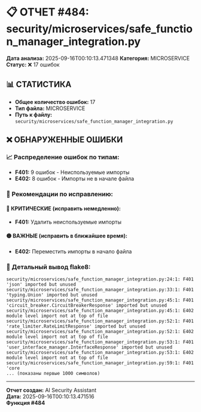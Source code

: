 # 📋 ОТЧЕТ #484: security/microservices/safe_function_manager_integration.py

**Дата анализа:** 2025-09-16T00:10:13.471348
**Категория:** MICROSERVICE
**Статус:** ❌ 17 ошибок

## 📊 СТАТИСТИКА

- **Общее количество ошибок:** 17
- **Тип файла:** MICROSERVICE
- **Путь к файлу:** `security/microservices/safe_function_manager_integration.py`

## ❌ ОБНАРУЖЕННЫЕ ОШИБКИ

### 📈 Распределение ошибок по типам:

- **F401:** 9 ошибок - Неиспользуемые импорты
- **E402:** 8 ошибок - Импорты не в начале файла

### 🎯 Рекомендации по исправлению:

#### 🔴 КРИТИЧЕСКИЕ (исправить немедленно):
- **F401:** Удалить неиспользуемые импорты

#### 🟡 ВАЖНЫЕ (исправить в ближайшее время):
- **E402:** Переместить импорты в начало файла

### 📝 Детальный вывод flake8:

```
security/microservices/safe_function_manager_integration.py:24:1: F401 'json' imported but unused
security/microservices/safe_function_manager_integration.py:33:1: F401 'typing.Union' imported but unused
security/microservices/safe_function_manager_integration.py:45:1: F401 'circuit_breaker.CircuitBreakerResponse' imported but unused
security/microservices/safe_function_manager_integration.py:45:1: E402 module level import not at top of file
security/microservices/safe_function_manager_integration.py:52:1: F401 'rate_limiter.RateLimitResponse' imported but unused
security/microservices/safe_function_manager_integration.py:52:1: E402 module level import not at top of file
security/microservices/safe_function_manager_integration.py:53:1: F401 'user_interface_manager.InterfaceResponse' imported but unused
security/microservices/safe_function_manager_integration.py:53:1: E402 module level import not at top of file
security/microservices/safe_function_manager_integration.py:59:1: F401 'core
... (показаны первые 1000 символов)
```

---
**Отчет создан:** AI Security Assistant  
**Дата:** 2025-09-16T00:10:13.471516  
**Функция #484**
